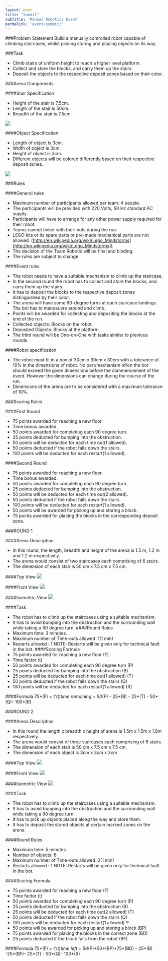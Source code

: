 ```yaml
---
layout: post
title: "Summit"
subTitle: 'Manual Robotics Event'
permalink: 'event/summit/'
---
```


###Problem Statement
Build a manually controlled robot capable of climbing staircases, whilst picking storing and placing objects  on its way.

###Task
- Climb stairs of uniform height to reach a higher level platform.
- Collect and store the blocks, and carry them up the stairs.
- Deposit the objects to the respective deposit zones based on their color.

###Arena Components

####Stair Specification
- Height of the stair is 7.5cm.
- Length of the stair is 50cm.
- Breadth of the stair is 7.5cm.
<img class="img-responsive" src="{{ site.baseurl }}/img/event/summit/stairs.png">

####Object Specification
- Length of object is 3cm.
- Width of object is 3cm.
- Height of object is 3cm.
- Different objects will be colored differently based on their respective deposit zones.
<img class="img-responsive" src="{{ site.baseurl }}/img/event/summit/object.png">

###Rules

####General rules

- Maximum number of participants allowed per team: 4 people.
- The participants will be provided with 220 Volts, 50 Hz standard AC supply.
- Participants will have to arrange for any other power supply required for their robot.
- Teams cannot tinker with their bots during the run.
- LEGO kits or its spare parts or pre-made mechanical parts are not allowed. ([http://en.wikipedia.org/wiki/Lego_Mindstorms](http://en.wikipedia.org/wiki/Lego_Mindstorms))
- The decision of the Team Robotix will be final and binding.
- The rules are subject to change.

####Event rules

- The robot needs to have a suitable mechanism to climb up the staircase.
- In the second round the robot has to collect and store the blocks, and carry them up the stairs.
- It has to deposit the blocks to the respective deposit zones distinguished by their color.
- The arena will have some 90-degree turns at each staircase landings. The bot has to manoeuvre around and climb.
- Points will be awarded for collecting and depositing the blocks at the end of the run. 
- Collected objects: Blocks on the robot.  
- Deposited Objects: Blocks at the platform.
- The third round will be One-on-One with tasks similar to previous rounds.

####Robot specification

- The robot must fit in a box of 30cm x 30cm x 30cm with a tolerance of 10% in the dimensions of robot. No part/mechanism of/on the bot should exceed the given dimensions before the commencement of the event. However the dimensions can change during the course of the run.
- Dimensions of the arena are to be considered with a maximum tolerance of 10%.

###Scoring Rules

####First Round

- 75 points awarded for reaching a new floor.
- Time bonus awarded.
- 50 points awarded for completing each 90 degree turn.
- 25 points deducted for bumping into the obstruction.
- 50 points will be deducted for each time out(1 allowed).
- 50 points deducted if the robot falls down the stairs.
- 100 points will be deducted for each restart(1 allowed).

####Second Round

- 75 points awarded for reaching a new floor.
- Time bonus awarded.
- 50 points awarded for completing each 90 degree turn.
- 25 points deducted for bumping into the obstruction.
- 50 points will be deducted for each time out(2 allowed).
- 50 points deducted if the robot falls down the stairs.
- 100 points will be deducted for each restart(1 allowed).
- 50 points will be awarded for picking up and storing a block.
- 75 points awarded for placing the blocks in the corresponding deposit zone.

###ROUND 1

####Arena Description

- In this round, the length, breadth and height of the arena is 1.5 m, 1.2 m  and 1.2 m respectively.
- The arena would consist of two staircases each comprising of 6 stairs.
- The dimension of each stair is 50 cm x 7.5 cm x 7.5 cm.

####Top View
<img class="img-responsive" src="{{ site.baseurl }}/img/event/summit/top.jpg">

####Front View
<img class="img-responsive" src="{{ site.baseurl }}/img/event/summit/front.jpg">

####Isometric View
<img class="img-responsive" src="{{ site.baseurl }}/img/event/summit/isometric.jpg">

####Task
- The robot has to climb up the staircases using a suitable mechanism.
- It has to avoid bumping into the obstruction and the surrounding wall while taking a 90 degree turn.
####Round Rules
- Maximum time: 3 minutes.
- Maximum number of Time-outs allowed :1(1 min)
- Restarts allowed : 1 NOTE: Restarts will be given only for technical fault in the bot.
####Scoring Formula
- 75 points awarded for reaching a new floor (F)
- Time factor (t)
- 50 points awarded for completing each 90 degree turn (P)
- 25 points deducted for bumping into the obstruction (B)
- 25 points will be deducted for each time out(1 allowed) (T)
- 50 points deducted if the robot falls down the stairs (Q)
- 100 points will be deducted for each restart(1 allowed) (R)

####Formula
75*(F) + t’(t)*time remaining + 50*(P) - 25*(B) - 25*(T) - 50*(Q)- 100*(R)

###ROUND 2

####Arena Description
- In this round the length x breadth x height of arena is 1.5m x 1.5m x 1.8m respectively.
- The arena would consist of three staircases each comprising of 6 stairs.
- The dimension of each stair is 50 cm x 7.5 cm x 7.5 cm.
- The dimension of each object is 3cm x 3cm x 3cm

####Top View
<img class="img-responsive" src="{{ site.baseurl }}/img/event/summit/top2.jpg">

####Front View
<img class="img-responsive" src="{{ site.baseurl }}/img/event/summit/front2.jpg">

####Isometric View
<img class="img-responsive" src="{{ site.baseurl }}/img/event/summit/isometric2.jpg">

####Task
- The robot has to climb up the staircases using a suitable mechanism.
- It has to avoid bumping into the obstruction and the surrounding wall while taking a 90  degree turn.
- It has to pick up objects placed along the way and store them.
- It has to deposit the stored objects at certain marked zones on the arena.

####Round Rules
- Maximum time: 5 minutes.
- Number of objects: 6
- Maximum number of Time-outs allowed :2(1 min)
- Restarts allowed : 1 NOTE: Restarts will be given only for technical fault in the bot.

####Scoring Formula
- 75 points awarded for reaching a new floor (F)
- Time factor (t)
- 50 points awarded for completing each 90 degree turn (P)
- 25 points deducted for bumping into the obstruction (B)
- 25 points will be deducted for each time out(2 allowed) (T)
- 50 points deducted if the robot falls down the stairs (Q)
- 100 points will be deducted for each restart(1 allowed) ®
- 50 points will be awarded for picking up and storing a block (BP)
- 75 points awarded for placing the blocks in the correct zone (BD)
- 25 points deducted if the block falls from the robot (BF)

####Formula 
75*(F) + t’(t)*time left + 50*(P)+50*(BP)+75*(BD) - 25*(B) -25*(BF)- 25*(T) - 50*(Q)- 100*(R)
